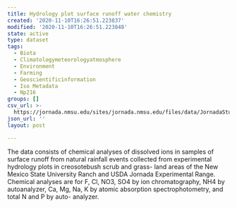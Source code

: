 ```yaml
---
title: Hydrology plot surface runoff water chemistry
created: '2020-11-10T16:26:51.223837'
modified: '2020-11-10T16:26:51.223848'
state: active
type: dataset
tags:
  - Biota
  - Climatologymeteorologyatmosphere
  - Environment
  - Farming
  - Geoscientificinformation
  - Iso Metadata
  - Np216
groups: []
csv_url: >-
  https://jornada.nmsu.edu/sites/jornada.nmsu.edu/files/data/JornadaStudy_001_hydrology_runoff_plot_chemistry_data.csv
json_url: ''
layout: post

---
```

<p>The data consists of chemical analyses of dissolved ions in samples of surface runoff from natural rainfall events collected from experimental hydrology plots in creosotebush scrub and grass- land areas of the New Mexico State University Ranch and USDA Jornada Experimental Range. Chemical analyses are for F, Cl, NO3, SO4 by ion chromatography, NH4 by autoanalyzer, Ca, Mg, Na, K by atomic absorption spectrophotometry, and total N and P by auto- analyzer.</p>

